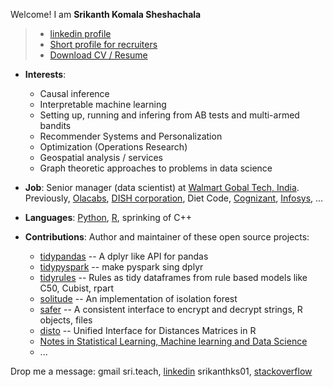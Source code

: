 Welcome! I am **Srikanth Komala Sheshachala** 

> - [linkedin profile](https://www.linkedin.com/in/srikanthks01)
> - [Short profile for recruiters](https://raw.githubusercontent.com/talegari/talegari/main/work_snippet_for_headhunters.txt)
> - [Download CV / Resume](http://bit.ly/cv_srikanthks)

- **Interests**: 
    - Causal inference
    - Interpretable machine learning
    - Setting up, running and infering from AB tests and multi-armed bandits
    - Recommender Systems and Personalization
    - Optimization (Operations Research)
    - Geospatial analysis / services
    - Graph theoretic approaches to problems in data science
      
- **Job**: Senior manager (data scientist) at [Walmart Gobal Tech, India](https://one.walmart.com/content/globaltechindia/en_in/about-us.html).  
Previously, [Olacabs](https://www.olacabs.com/), [DISH corporation](https://www.dish.com/), Diet Code, [Cognizant](https://www.cognizant.com/), [Infosys](https://www.infosys.com/), ...

- **Languages**: [Python](https://www.python.org/), [R](https://www.r-project.org/), sprinking of C++    
    
- **Contributions**: Author and maintainer of these open source projects: 
  
  - [tidypandas](https://github.com/talegari/tidypandas) -- A dplyr like API for pandas
  - [tidypyspark](https://github.com/talegari/tidypyspark) -- make pyspark sing dplyr
  - [tidyrules](https://github.com/talegari/tidyrules) -- Rules as tidy dataframes from rule based models like C50, Cubist, rpart
  - [solitude](https://github.com/talegari/solitude) -- An implementation of isolation forest
  - [safer](https://github.com/talegari/safer) -- A consistent interface to encrypt and decrypt strings, R objects, files 
  - [disto](https://github.com/talegari/disto) -- Unified Interface for Distances Matrices in R
  - [Notes in Statistical Learning, Machine learning and Data Science](https://github.com/talegari/statsLearningNotes)
  - ...
  
 Drop me a message: gmail sri.teach, [linkedin](https://www.linkedin.com/in/srikanthks01/) srikanthks01, [stackoverflow](https://stackoverflow.com/users/5638196/talegari)
 
